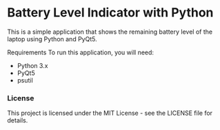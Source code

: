 # Battery Level Indicator with Python
This is a simple application that shows the remaining battery level of the laptop using Python and PyQt5.

Requirements
To run this application, you will need:

- Python 3.x
- PyQt5
- psutil

### License
This project is licensed under the MIT License - see the LICENSE file for details.

